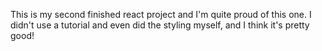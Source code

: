 This is my second finished react project and I'm quite proud of this one. 
I didn't use a tutorial and even did the styling myself, and I think it's pretty good!
